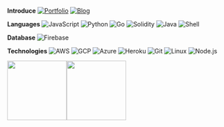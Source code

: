 **Introduce**
[![Portfolio](https://img.shields.io/badge/-Portfolio-000?style=for-the-badge&logo=github&logoColor=fff)](https://black9.github.io/portfolio/)
[![Blog](https://img.shields.io/badge/-Blog-000?style=for-the-badge&logo=Microsoft&logoColor=fff)](https://black9.github.io/)

**Languages**
![JavaScript](https://img.shields.io/badge/-JavaScript-000?&logo=JavaScript)
![Python](https://img.shields.io/badge/-Python-000?&logo=python)
![Go](https://img.shields.io/badge/-go-000?&logo=go)
![Solidity](https://img.shields.io/badge/-Solidity-000?&logo=ethereum)
![Java](https://img.shields.io/badge/-java-000?&logo=java)
![Shell](https://img.shields.io/badge/-shell-000?&logo=shell)

**Database**
![Firebase](https://img.shields.io/badge/-Solidity-000?&logo=firebase)

**Technologies**
![AWS](https://img.shields.io/badge/-AWS-000?&logo=Amazon-AWS&logoColor=FF9900)
![GCP](https://img.shields.io/badge/-GCP-000?&logo=google-cloud)
![Azure](https://img.shields.io/badge/-Azure-000?&logo=microsoft-azure)
![Heroku](https://img.shields.io/badge/-Heroku-000?&logo=heroku)
![Git](https://img.shields.io/badge/-Git-000?&logo=git)
![Linux](https://img.shields.io/badge/-Linux-000?&logo=linux)
![Node.js](https://img.shields.io/badge/-Node.js-000?&logo=node.js)



<a href="https://www.youtube.com/watch?v=RgKAFK5djSk"><img align="" height="137px" src="https://github-readme-stats.vercel.app/api?username=black9&hide_title=true&hide_border=true&show_icons=true&include_all_commits=true&line_height=21&bg_color=0,EC6C6C,FFD479,FFFC79,73FA79&theme=graywhite" /><!-- wi*quL3fcV --><img align="" height="137px" src="https://github-readme-stats.vercel.app/api/top-langs/?username=black9&hide_title=true&hide_border=true&layout=compact&bg_color=0,73FA79,73FDFF,D783FF&theme=graywhite" /></a>
